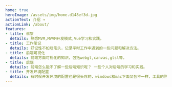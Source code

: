 ```yaml
---
home: true
heroImage: /assets/img/home.d148ef3d.jpg
actionText: 介绍 →
actionLink: /about/
features:
- title: 框架
  details: 熟悉MVM,MVVM开发模式,Vue学习和实践。
- title: 工作笔记
  details: 好记性不如烂笔头，记录平时工作中遇到的一些问题和解决方法。
- title: 前端可视化
  details: 前端方面可视化的知识，包括webgl,canvas,glsl等。
- title: 后端
  details: 前端怎么能不了解一些后端知识呢？ 一些个人对后端的学习和实践。
- title: 开发环境配置
  details: 有时候开发环境的配置也是很头疼的，windows和mac下面又各不一样，工具的熟练程度直接决定开发速度，所以留文待查吧。
---
```

<!-- ![An image](./.vuepress/public/images/home.jpg) -->

